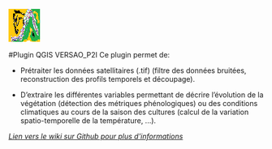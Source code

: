  ![Logo](https://github.com/Xdarii/QGIS_Traitement_and_Pheno/blob/master/icon.png "Prétraitement et Param Pheno QGIS")

#Plugin QGIS VERSAO_P2I
 Ce plugin permet de:

 * Prétraiter les données satellitaires (.tif) (filtre des données bruitées, reconstruction des profils temporels et découpage).
 
 * D’extraire les différentes variables permettant de décrire l’évolution de la végétation (détection des métriques phénologiques) ou des conditions climatiques au cours de la saison des cultures (calcul de la variation spatio-temporelle de la température, ...). 



*[Lien vers le wiki sur Github pour plus d'informations](https://github.com/Xdarii/VERSAO_P2I/wiki/Calcul-d'indicateurs)*
